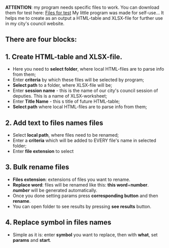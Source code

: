 
 **ATTENTION**: my program needs specific files to work. You can download them for test here: [Files for test](https://drive.google.com/open?id=1R8FlCRivMDpIe2snKSoY_KWSJ7dXqrLM)
My little program was made for self-use... It helps me to create as an output a HTML-table and XLSX-file for further use in my city's council website. 
## There are four blocks: 
## 1. Create HTML-table and XLSX-file. 
- Here you need to **select folder**, where local HTML-files are to parse info from them;
- Enter **criteria** by which these files will be selected by program;
- **Select path** to a folder, where XLSX-file will be;
- Enter **session name** - this is the name of our city's council session of deputies. This is a name of XLSX-worksheet;
- Enter **Title Name** - this s title of future HTML-table;
- **Select path** where local HTML-files are to parse info from them;
## 2. Add text to files names files
- Select **local path**, where files need to be renamed;
- Enter a **criteria** which will be added to EVERY file's name in selected folder;
- Enter **file extension** to select
## 3. Bulk rename files
- **Files extension**: extensions of files you want to rename.
- **Replace word**: files will be renamed like this: **this word**+**number**. ***number*** will be generated automatically.
- Once you done setting params press **corresponding button** and then **rename**.
- You can open folder to see results by pressing **see results** button.

## 4. Replace symbol in files names

- Simple as it is: enter **symbol** you want to replace, then with **what**, set **params** and **start**.
